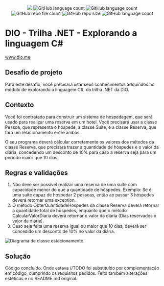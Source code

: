 <p align="center">
  <img src="http://img.shields.io/static/v1?label=STATUS&message=Concluded&color=blue&style=flat"/>
  <img alt="GitHub language count" src="https://img.shields.io/github/languages/count/Rafa-KozAnd/Challenge-Hosting_System">
  <img alt="GitHub language count" src="https://img.shields.io/github/languages/top/Rafa-KozAnd/Challenge-Hosting_System">
  <img alt="GitHub repo file count" src="https://img.shields.io/github/directory-file-count/Rafa-KozAnd/Challenge-Hosting_System">
  <img alt="GitHub repo size" src="https://img.shields.io/github/repo-size/Rafa-KozAnd/Challenge-Hosting_System">
  <img alt="GitHub language count" src="https://img.shields.io/github/license/Rafa-KozAnd/Challenge-Hosting_System">
</p>

# DIO - Trilha .NET - Explorando a linguagem C#
www.dio.me

## Desafio de projeto
Para este desafio, você precisará usar seus conhecimentos adquiridos no módulo de explorando a linguagem C#, da trilha .NET da DIO.

## Contexto
Você foi contratado para construir um sistema de hospedagem, que será usado para realizar uma reserva em um hotel. Você precisará usar a classe Pessoa, que representa o hóspede, a classe Suíte, e a classe Reserva, que fará um relacionamento entre ambos.

O seu programa deverá cálcular corretamente os valores dos métodos da classe Reserva, que precisará trazer a quantidade de hóspedes e o valor da diária, concedendo um desconto de 10% para caso a reserva seja para um período maior que 10 dias.

## Regras e validações
1. Não deve ser possível realizar uma reserva de uma suíte com capacidade menor do que a quantidade de hóspedes. Exemplo: Se é uma suíte capaz de hospedar 2 pessoas, então ao passar 3 hóspedes deverá retornar uma exception.
2. O método ObterQuantidadeHospedes da classe Reserva deverá retornar a quantidade total de hóspedes, enquanto que o método CalcularValorDiaria deverá retornar o valor da diária (Dias reservados x valor da diária).
3. Caso seja feita uma reserva igual ou maior que 10 dias, deverá ser concedido um desconto de 10% no valor da diária.


![Diagrama de classe estacionamento](diagrama_classe_hotel.png)

## Solução
Código concluído. Onde estava //TODO foi substituído por complementação em código, cumprindo os requisitos pedidos. Feito também alterações estéticas e no README.md original.
